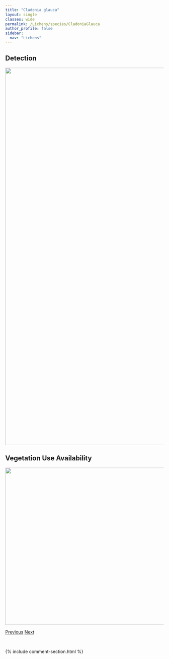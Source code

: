 ```yaml
---
title: "Cladonia glauca"
layout: single
classes: wide
permalink: /Lichens/species/CladoniaGlauca
author_profile: false
sidebar:
  nav: "Lichens"
---
```


<h2>Detection</h2>

<a href="https://drive.google.com/uc?export=view&id=1lPRtV-FfWzm_NPGtFuLCtbbzEWpPW0SN">
<img src="https://drive.google.com/uc?export=view&id=1lPRtV-FfWzm_NPGtFuLCtbbzEWpPW0SN" height = "1200" width = "800">
</a>


<h2>Vegetation Use Availability</h2>

<a href="https://drive.google.com/uc?export=view&id=1XpRjqlMedIsC-N3rbMCE_lc6uO5UQeCy">
<img src="https://drive.google.com/uc?export=view&id=1XpRjqlMedIsC-N3rbMCE_lc6uO5UQeCy" height = "500" width = "1000">
</a>


<a href="/DevelopmentWebsite/Lichens/species/CladoniaFimbriata" class="pagination--pager" title="Cladonia fimbriata">Previous</a> <a href="/DevelopmentWebsite/Lichens/species/CladoniaGracilisSspGracilisElongataVulnerata" class="pagination--pager" title="Cladonia gracilis ssp. gracilis/elongata/vulnerata">Next</a>

<p>&nbsp;</p>

{% include comment-section.html %}
